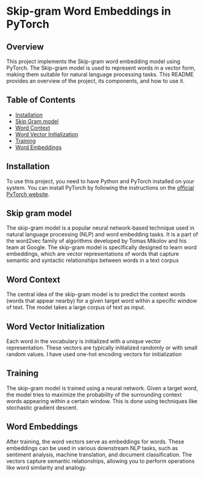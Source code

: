 # Skip-gram Word Embeddings in PyTorch

## Overview

This project implements the Skip-gram word embedding model using PyTorch. The Skip-gram model is used to represent words in a vector form, making them suitable for natural language processing tasks. This README provides an overview of the project, its components, and how to use it.

## Table of Contents

- [Installation](#installation)
- [Skip Gram model](##Skipgrammodel)
- [Word Context](#preprocessing)
- [Word Vector Initialization](#word)
- [Training](#training)
- [Word Embeddings](#visualizing-word-embeddings)


## Installation

To use this project, you need to have Python and PyTorch installed on your system. You can install PyTorch by following the instructions on the [official PyTorch website](https://pytorch.org/).

## Skip gram model

The skip-gram model is a popular neural network-based technique used in natural language processing (NLP) and word embedding tasks. It is a part of the word2vec family of algorithms developed by Tomas Mikolov and his team at Google. The skip-gram model is specifically designed to learn word embeddings, which are vector representations of words that capture semantic and syntactic relationships between words in a text corpus


## Word Context
The central idea of the skip-gram model is to predict the context words (words that appear nearby) for a given target word within a specific window of text. The model takes a large corpus of text as input.

## Word Vector Initialization
Each word in the vocabulary is initialized with a unique vector representation. These vectors are typically initialized randomly or with small random values. I have used one-hot encoding vectors for initialization

## Training
The skip-gram model is trained using a neural network. Given a target word, the model tries to maximize the probability of the surrounding context words appearing within a certain window. This is done using techniques like stochastic gradient descent.

## Word Embeddings
After training, the word vectors serve as embeddings for words. These embeddings can be used in various downstream NLP tasks, such as sentiment analysis, machine translation, and document classification. The vectors capture semantic relationships, allowing you to perform operations like word similarity and analogy.
